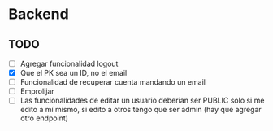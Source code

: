 # Backend

## TODO

- [ ] Agregar funcionalidad logout
- [X] Que el PK sea un ID, no el email
- [ ] Funcionalidad de recuperar cuenta mandando un email
- [ ] Emprolijar
- [ ] Las funcionalidades de editar un usuario deberian ser PUBLIC solo si me edito a mí mismo, si edito a otros tengo que ser admin (hay que agregar otro endpoint)
